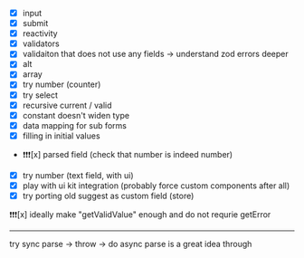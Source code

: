 - [x] input
- [x] submit
- [x] reactivity
- [x] validators
- [x] validaiton that does not use any fields -> understand zod errors deeper
- [x] alt
- [x] array
- [x] try number (counter)
- [x] try select 
- [x] recursive current / valid
- [x] constant doesn't widen type
- [x] data mapping for sub forms
- [x] filling in initial values
- ❗️❗️❗️[x] parsed field (check that number is indeed number)
- [x] try number (text field, with ui)
- [x] play with ui kit integration (probably force custom components after all)
- [x] try porting old suggest as custom field (store)

❗️❗️❗️[x] ideally make "getValidValue" enough and do not requrie getError

---

try sync parse -> throw -> do async parse is a great idea through